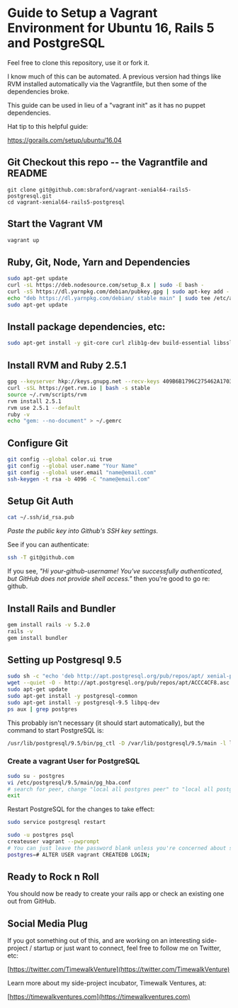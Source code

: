# Guide to Setup a Vagrant Environment for Ubuntu 16, Rails 5 and PostgreSQL

Feel free to clone this repository, use it or fork it.

I know much of this can be automated. A previous version had things like RVM installed automatically via the Vagrantfile, but then some of the dependencies broke.

This guide can be used in lieu of a "vagrant init" as it has no puppet dependencies.

Hat tip to this helpful guide:

https://gorails.com/setup/ubuntu/16.04

## Git Checkout this repo -- the Vagrantfile and README

```
git clone git@github.com:sbraford/vagrant-xenial64-rails5-postgresql.git
cd vagrant-xenial64-rails5-postgresql
```

## Start the Vagrant VM

```bash
vagrant up
```


## Ruby, Git, Node, Yarn and Dependencies

```bash
sudo apt-get update
curl -sL https://deb.nodesource.com/setup_8.x | sudo -E bash -
curl -sS https://dl.yarnpkg.com/debian/pubkey.gpg | sudo apt-key add -
echo "deb https://dl.yarnpkg.com/debian/ stable main" | sudo tee /etc/apt/sources.list.d/yarn.list
sudo apt-get update
```


## Install package dependencies, etc:

```bash
sudo apt-get install -y git-core curl zlib1g-dev build-essential libssl-dev libreadline-dev libyaml-dev libsqlite3-dev sqlite3 libxml2-dev libxslt1-dev libcurl4-openssl-dev python-software-properties libffi-dev nodejs yarn libgdbm-dev libncurses5-dev automake libtool bison libffi-dev
```

## Install RVM and Ruby 2.5.1

```bash
gpg --keyserver hkp://keys.gnupg.net --recv-keys 409B6B1796C275462A1703113804BB82D39DC0E3 7D2BAF1CF37B13E2069D6956105BD0E739499BDB
curl -sSL https://get.rvm.io | bash -s stable
source ~/.rvm/scripts/rvm
rvm install 2.5.1
rvm use 2.5.1 --default
ruby -v
echo "gem: --no-document" > ~/.gemrc
```

## Configure Git

```bash
git config --global color.ui true
git config --global user.name "Your Name"
git config --global user.email "name@email.com"
ssh-keygen -t rsa -b 4096 -C "name@email.com"
```

## Setup Git Auth

```bash
cat ~/.ssh/id_rsa.pub
````

*Paste the public key into Github's SSH key settings.*

See if you can authenticate:

```bash
ssh -T git@github.com
```

If you see, *"Hi your-github-username! You've successfully authenticated, but GitHub does not provide shell access."* then you're good to go re: github.

## Install Rails and Bundler

```bash
gem install rails -v 5.2.0
rails -v
gem install bundler
```

## Setting up Postgresql 9.5

```bash
sudo sh -c "echo 'deb http://apt.postgresql.org/pub/repos/apt/ xenial-pgdg main' > /etc/apt/sources.list.d/pgdg.list"
wget --quiet -O - http://apt.postgresql.org/pub/repos/apt/ACCC4CF8.asc | sudo apt-key add -
sudo apt-get update
sudo apt-get install -y postgresql-common
sudo apt-get install -y postgresql-9.5 libpq-dev
ps aux | grep postgres
```

This probably isn't necessary (it should start automatically), but the command to start PostgreSQL is:

```bash
/usr/lib/postgresql/9.5/bin/pg_ctl -D /var/lib/postgresql/9.5/main -l logfile start
```

### Create a vagrant User for PostgreSQL

```bash
sudo su - postgres
vi /etc/postgresql/9.5/main/pg_hba.conf
# search for peer, change "local all postgres peer" to "local all postgres md5" or on local vagrant "local all all trust"
exit
```

Restart PostgreSQL for the changes to take effect:

```bash
sudo service postgresql restart
```

```bash
sudo -u postgres psql
createuser vagrant --pwprompt
# You can just leave the password blank unless you're concerned about security.
postgres=# ALTER USER vagrant CREATEDB LOGIN;
```

## Ready to Rock n Roll

You should now be ready to create your rails app or check an existing one out from GitHub.

## Social Media Plug

If you got something out of this, and are working on an interesting side-project / startup or just want to connect, feel free to follow me on Twitter, etc:

[https://twitter.com/TimewalkVenture](https://twitter.com/TimewalkVenture)

Learn more about my side-project incubator, Timewalk Ventures, at:

[https://timewalkventures.com](https://timewalkventures.com)


